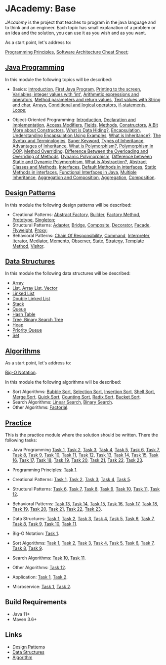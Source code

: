 # JAcademy: Base

<i>JAcademy</i> is the project that teaches to program in the java language and to think and an engineer.
Each topic has small explanation of a problem or an idea and the solution, you can use it as you wish and as you want.

As a start point, let's address to:

[Programming Principles](doc/principles.md "Programming Principles"),
[Software Architecture Cheat Sheet](doc/sa-cheat-sheet.md "Software Architecture Cheat Sheet");

## [Java Programming](java-programming/README.md "The java programming chapter")

In this module the following topics will be described:

* Basics:
[Introduction](java-programming/doc/basics/introduction.md "Introduction"),
[First Java Program](java-programming/doc/basics/first-program.md "First Java Program"),
[Printing to the screen](java-programming/doc/basics/screen-printing.md "Printing to the screen"),
[Variables; integer values with 'int'](java-programming/doc/basics/variables.md "Variables; integer values with 'int'"),
[Arithmetic expressions and operators](java-programming/doc/basics/arithmetic-exp-op.md "Arithmetic expressions and operators"),
[Method parameters and return values](java-programming/doc/basics/method-params.md "Method parameters and return values"),
[Text values with String and char](java-programming/doc/basics/string-chart.md "Text values with String and char"),
[Arrays](java-programming/doc/basics/arrays.md "Arrays"),
[Conditional and logical operators](java-programming/doc/basics/cond-log-op.md "Conditional and logical operators"),
[if-statements](java-programming/doc/basics/if-state.md "if-statements"),
[Loops](java-programming/doc/basics/loops.md "Loops");

* Object-Oriented Programming:
[Introduction](java-programming/doc/oop/introduction.md "Introduction to Classes"),
[Declaration and Implementation](java-programming/doc/oop/decl-impl.md "Declaration and Implementation"),
[Access Modifiers](java-programming/doc/oop/modifiers.md "Access Modifiers"),
[Fields](java-programming/doc/oop/fields.md "Fields"),
[Methods](java-programming/doc/oop/methods.md "Methods"),
[Constructors](java-programming/doc/oop/constructors.md "Constructors"),
[A Bit More about Constructors](java-programming/doc/oop/constructors-more.md "A Bit More about Constructors"),
[What is Data Hiding?](java-programming/doc/oop/data-hiding.md "What is Data Hiding?"),
[Encapsulation](java-programming/doc/oop/encapsulation.md "Encapsulation"),
[Understanding Encapsulation Using Examples](java-programming/doc/oop/encap-understanding.md 
  "Understanding Encapsulation Using Examples"),
[What is Inheritance?](java-programming/doc/oop/inheritance.md "What is Inheritance?"),
[The Syntax and Terminologies](java-programming/doc/oop/syntax-term.md "The Syntax and Terminologies"),
[Super Keyword](java-programming/doc/oop/super-keyword.md "Super Keyword"),
[Types of Inheritance](java-programming/doc/oop/types-inheritance.md "Types of Inheritance"),
[Advantages of Inheritance](java-programming/doc/oop/adv-inheritance.md "Advantages of Inheritance"),
[What is Polymorphism?](java-programming/doc/oop/polymorphism.md "What is Polymorphism?"),
[Polymorphism in OOP](java-programming/doc/oop/polymorphism-oop.md "Polymorphism in OOP"),
[Method Overriding](java-programming/doc/oop/method-overriding.md "Method Overriding"),
[Difference Between the Overloading and Overriding of Methods](java-programming/doc/oop/overload-override.md
    "Difference Between the Overloading and Overriding of Methods"),
[Dynamic Polymorphism](java-programming/doc/oop/polymorph-dyn.md "Dynamic Polymorphism"),
[Difference between Static and Dynamic Polymorphism](java-programming/doc/oop/stat-dyn-polymorph.md
    "Difference between Static and Dynamic Polymorphism"),
[What is Abstraction?](java-programming/doc/oop/abstraction.md "What is Abstraction?"),
[Abstract Classes and Methods](java-programming/doc/oop/abstract-class-method.md "Abstract Classes and Methods"),
[Interfaces](java-programming/doc/oop/interfaces.md "Interfaces"),
[Default Methods in interfaces](java-programming/doc/oop/def-method-interface.md "Default Methods in interfaces"),
[Static Methods in interfaces](java-programming/doc/oop/stat-method-interface.md "Static Methods in interfaces"),
[Functional Interfaces in Java](java-programming/doc/oop/func-interface.md "Functional Interfaces in Java"),
[Multiple Inheritance](java-programming/doc/oop/mult-inheritance.md "Multiple Inheritance"),
[Aggregation and Composition](java-programming/doc/oop/aggreg-comp.md "Aggregation and Composition"),
[Aggregation](java-programming/doc/oop/aggregation.md "Aggregation"),
[Composition](java-programming/doc/oop/composition.md "Composition").

## [Design Patterns](design-patterns/README.md "The design patterns chapter")

In this module the following design patterns will be described:

* Creational Patterns: 
[Abstract Factory](design-patterns/doc/abstract-factory.md "The abstract factory chapter"), 
[Builder](design-patterns/doc/builder.md "The builder chapter"), 
[Factory Method](design-patterns/doc/factory-method.md "The factory method chapter"), 
[Prototype](design-patterns/doc/prototype.md "The prototype chapter"), 
[Singleton](design-patterns/doc/singleton.md "The singleton chapter"); 
* Structural Patterns: 
[Adapter](design-patterns/doc/adapter.md "The adapter chapter"), 
[Bridge](design-patterns/doc/bridge.md "The bridge chapter"), 
[Composite](design-patterns/doc/composite.md "The composite chapter"), 
[Decorator](design-patterns/doc/decorator.md "The decorator chapter"), 
[Facade](design-patterns/doc/facade.md "The facade chapter"), 
[Flyweight](design-patterns/doc/flyweight.md "The flyweight chapter"), 
[Proxy](design-patterns/doc/proxy.md "The proxy chapter"); 
* Behavioral Patterns: 
[Chain Of Responsibility](design-patterns/doc/chain-of-responsibility.md "The chain of responsibility chapter"), 
[Command](design-patterns/doc/command.md "The command chapter"), 
[Interpreter](design-patterns/doc/interpreter.md "The interpreter chapter"), 
[Iterator](design-patterns/doc/iterator.md "The iterator chapter"), 
[Mediator](design-patterns/doc/mediator.md "The mediator chapter"),
[Memento](design-patterns/doc/memento.md "The memento chapter"), 
[Observer](design-patterns/doc/observer.md "The observer chapter"), 
[State](design-patterns/doc/state.md "The state chapter"),
[Strategy](design-patterns/doc/strategy.md "The strategy chapter"), 
[Template Method](design-patterns/doc/template-method.md "The template method chapter"), 
[Visitor](design-patterns/doc/visitor.md "The visitor chapter").

## [Data Structures](data-structures/README.md "The data structures chapter")

In this module the following data structures will be described:

* [Array](data-structures/doc/array.md "The array chapter")
* [List, Array List, Vector](data-structures/doc/list-array-list-vector.md "The list, array list, vector chapter")
* [Linked List](data-structures/doc/linked-list.md "The linked list chapter")
* [Double Linked List](data-structures/doc/double-linked-list.md "The double linked list chapter")
* [Stack](data-structures/doc/stack.md "The stack chapter")
* [Queue](data-structures/doc/queue.md "The queue chapter")
* [Hash Table](data-structures/doc/hash-table.md "The hash table chapter")
* [Tree, Binary Search Tree](data-structures/doc/tree-binary-search-tree.md "The tree, binary search tree chapter")
* [Heap](data-structures/doc/heap.md "The heap chapter")
* [Priority Queue](data-structures/doc/priority-queue.md "The priority queue chapter")
* [Set](data-structures/doc/set.md "The set chapter")

## [Algorithms](algorithms/README.md "The algorithms chapter")

As a start point, let's address to:

[Big-O Notation](algorithms/doc/big-o-notation.md "Big-O Notation").

In this module the following algorithms will be described:

* Sort Algorithms: 
[Bubble Sort](algorithms/doc/bubble-sort.md "The bubble sort chapter"),
[Selection Sort](algorithms/doc/selection-sort.md "The selection sort chapter"),
[Insertion Sort](algorithms/doc/insertion-sort.md "The insertion sort chapter"),
[Shell Sort](algorithms/doc/shell-sort.md "The shell sort chapter"),
[Merge Sort](algorithms/doc/merge-sort.md "The merge sort chapter"),
[Quick Sort](algorithms/doc/quick-sort.md "The quick sort chapter"),
[Counting Sort](algorithms/doc/counting-sort.md "The counting sort chapter"),
[Radix Sort](algorithms/doc/radix-sort.md "The radix sort chapter"),
[Bucket Sort](algorithms/doc/bucket-sort.md "The bucket sort chapter").
* Search Algorithms:
[Linear Search](algorithms/doc/linear-search.md "The linear search chapter"),
[Binary Search](algorithms/doc/binary-search.md "The binary search chapter").
* Other Algorithms:
[Factorial](algorithms/doc/factorial.md "The factorial chapter").

## [Practice](practice/README.md "The practice chapter")

This is the practice module where the solution should be written. There the following tasks:

* Java Programming
[Task 1](practice/doc/basics/task1.md "Task 1"),
[Task 2](practice/doc/basics/task2.md "Task 2"),
[Task 3](practice/doc/basics/task3.md "Task 3"),
[Task 4](practice/doc/basics/task4.md "Task 4"),
[Task 5](practice/doc/basics/task5.md "Task 5"), 
[Task 6](practice/doc/basics/task6.md "Task 6"),
[Task 7](practice/doc/basics/task7.md "Task 7"),
[Task 8](practice/doc/oop/task8.md "Task 8"),
[Task 9](practice/doc/oop/task9.md "Task 9"),
[Task 10](practice/doc/oop/task10.md "Task 10"),
[Task 11](practice/doc/oop/task11.md "Task 11"),
[Task 12](practice/doc/oop/task12.md "Task 12"),
[Task 13](practice/doc/oop/task13.md "Task 13"),
[Task 14](practice/doc/recursion/task14.md "Task 14"),
[Task 15](practice/doc/recursion/task15.md "Task 15"),
[Task 16](practice/doc/recursion/task16.md "Task 16"),
[Task 17](practice/doc/recursion/task17.md "Task 17"),
[Task 18](practice/doc/recursion/task18.md "Task 18"),
[Task 19](practice/doc/data-structures/task19.md "Task 19"),
[Task 20](practice/doc/data-structures/task20.md "Task 20"),
[Task 21](practice/doc/data-structures/task21.md "Task 21"),
[Task 22](practice/doc/data-structures/task22.md "Task 22"),
[Task 23](practice/doc/data-structures/task23.md "Task 23").

* Programming Principles:
[Task 1](practice/doc/principles/task1.md "Task 1").

* Creational Patterns:
[Task 1](practice/doc/design-patterns/task1.md "Task 1"),
[Task 2](practice/doc/design-patterns/task2.md "Task 2"),
[Task 3](practice/doc/design-patterns/task3.md "Task 3"),
[Task 4](practice/doc/design-patterns/task4.md "Task 4"),
[Task 5](practice/doc/design-patterns/task5.md "Task 5").

* Structural Patterns:
[Task 6](practice/doc/design-patterns/task6.md "Task 6"),
[Task 7](practice/doc/design-patterns/task7.md "Task 7"),
[Task 8](practice/doc/design-patterns/task8.md "Task 8"),
[Task 9](practice/doc/design-patterns/task9.md "Task 9"),
[Task 10](practice/doc/design-patterns/task10.md "Task 10"),
[Task 11](practice/doc/design-patterns/task11.md "Task 11"),
[Task 12](practice/doc/design-patterns/task12.md "Task 12").

* Behavioral Patterns:
[Task 13](practice/doc/design-patterns/task13.md "Task 13"),
[Task 14](practice/doc/design-patterns/task14.md "Task 14"),
[Task 15](practice/doc/design-patterns/task15.md "Task 15"),
[Task 16](practice/doc/design-patterns/task16.md "Task 16"),
[Task 17](practice/doc/design-patterns/task17.md "Task 17"),
[Task 18](practice/doc/design-patterns/task18.md "Task 18"),
[Task 19](practice/doc/design-patterns/task19.md "Task 19"),
[Task 20](practice/doc/design-patterns/task20.md "Task 20"),
[Task 21](practice/doc/design-patterns/task21.md "Task 21"),
[Task 22](practice/doc/design-patterns/task22.md "Task 22"),
[Task 23](practice/doc/design-patterns/task23.md "Task 23").

* Data Structures:
[Task 1](practice/doc/data-structures/task1.md "Task 1"),
[Task 2](practice/doc/data-structures/task2.md "Task 2"),
[Task 3](practice/doc/data-structures/task3.md "Task 3"),
[Task 4](practice/doc/data-structures/task4.md "Task 4"),
[Task 5](practice/doc/data-structures/task5.md "Task 5"),
[Task 6](practice/doc/data-structures/task6.md "Task 6"),
[Task 7](practice/doc/data-structures/task7.md "Task 7"),
[Task 8](practice/doc/data-structures/task8.md "Task 8"),
[Task 9](practice/doc/data-structures/task9.md "Task 9"),
[Task 10](practice/doc/data-structures/task10.md "Task 10"),
[Task 11](practice/doc/data-structures/task11.md "Task 11").

* Big-O Notation:
[Task 1](practice/doc/big-o/task1.md "Task 1").

* Sort Algorithms:
[Task 1](practice/doc/algorithms/task1.md "Task 1"),
[Task 2](practice/doc/algorithms/task2.md "Task 2"),
[Task 3](practice/doc/algorithms/task3.md "Task 3"),
[Task 4](practice/doc/algorithms/task4.md "Task 4"),
[Task 5](practice/doc/algorithms/task5.md "Task 5"),
[Task 6](practice/doc/algorithms/task6.md "Task 6"),
[Task 7](practice/doc/algorithms/task7.md "Task 7"),
[Task 8](practice/doc/algorithms/task8.md "Task 8"),
[Task 9](practice/doc/algorithms/task9.md "Task 9").
* Search Algorithms:
[Task 10](practice/doc/algorithms/task10.md "Task 10"),
[Task 11](practice/doc/algorithms/task11.md "Task 11").
* Other Algorithms:
[Task 12](practice/doc/algorithms/task12.md "Task 12").

* Application:
[Task 1](practice/doc/app/task1.md "Task 1"),
[Task 2](practice/doc/library/task2.md "Task 2").

* Microservice:
[Task 1](practice/doc/microservice/task1.md "Task 1"),
[Task 2](practice/doc/microservice/task2.md "Task 2").

## Build Requirements

* Java 11+
* Maven 3.6+

## Links

* [Design Patterns](https://en.wikipedia.org/wiki/Design_Patterns "Design patterns in Wikipedia")
* [Data Structures](https://en.wikipedia.org/wiki/List_of_data_structures "Data structures in Wikipedia") 
* [Algorithm](https://en.wikipedia.org/wiki/Algorithm "Algorithm in Wikipedia") 